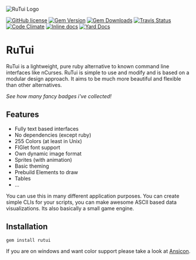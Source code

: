 ![RuTui Logo](http://i.imgur.com/cu0yNM3.png "RuTui Logo")

[![GitHub license](https://img.shields.io/github/license/mashape/apistatus.svg?style=flat-square)](https://github.com/b1nary/rutui)
[![Gem Version](https://img.shields.io/gem/v/rutui.svg?style=flat-square)](https://rubygems.org/gems/rutui)
[![Gem Downloads](https://img.shields.io/gem/dt/rutui.svg?style=flat-square)](https://rubygems.org/gems/rutui)
[![Travis Status](https://img.shields.io/travis/b1nary/rutui/refactor.svg?style=flat-square)](https://rubygems.org/gems/rutui)
[![Code Climate](https://img.shields.io/codeclimate/github/b1nary/rutui.svg?style=flat-square)](https://codeclimate.com/github/b1nary/rutui)
[![Inline docs](http://inch-ci.org/github/b1nary/rutui.svg?branch=master&style=flat-square)](http://inch-ci.org/github/b1nary/rutui)
[![Yard Docs](http://img.shields.io/badge/yard-docs-blue.svg?style=flat-square)](http://www.rubydoc.info/github/b1nary/rutui/master)

# RuTui

RuTui is a lightweight, pure ruby alternative to known command line interfaces like nCurses. RuTui is simple to use and modify and is
based on a modular design approach. It aims to be much more beautiful and flexible than other alternatives.

_See how many fancy badges i've collected!_

## Features

-  Fully text based interfaces
-  No dependencies (except ruby)
-  255 Colors (at least in Unix)
-  FIGlet font support
-  Own dynamic image format
-  Sprites (with animation)
-  Basic theming
-  Prebuild Elements to draw
-  Tables
-  ...

You can use this in many different application purposes. You can create simple CLIs for your scripts, you can make awesome ASCII based data visualizations. Its also basically a small game engine.

## Installation

``` bash
gem install rutui
```

If you are on windows and want color support please take a look at [Ansicon](https://github.com/adoxa/ansicon).
